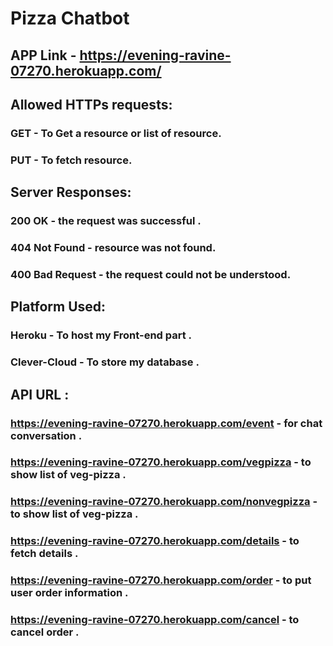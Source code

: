 # Pizza Chatbot


## APP Link - https://evening-ravine-07270.herokuapp.com/

## Allowed HTTPs requests:
### GET - To Get a resource or list of resource.
### PUT - To fetch resource.


## Server Responses: 
### 200 OK - the request was successful .
### 404 Not Found - resource was not found.
### 400 Bad Request - the request could not be understood.


## Platform Used:
### Heroku - To host my Front-end part .
### Clever-Cloud - To store my database .


## API URL :
### https://evening-ravine-07270.herokuapp.com/event - for chat conversation .
### https://evening-ravine-07270.herokuapp.com/vegpizza - to show list of veg-pizza .
### https://evening-ravine-07270.herokuapp.com/nonvegpizza - to show list of veg-pizza .
### https://evening-ravine-07270.herokuapp.com/details - to fetch details .
### https://evening-ravine-07270.herokuapp.com/order - to put user order information .
### https://evening-ravine-07270.herokuapp.com/cancel - to cancel order .


